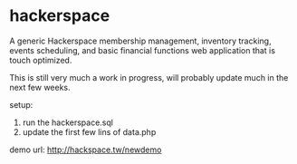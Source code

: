 hackerspace
===========

A generic Hackerspace membership management, inventory tracking, events scheduling, 
and basic financial functions web application that is touch optimized. 

This is still very much a work in progress, will probably update much in the next few weeks.

setup:

1) run the hackerspace.sql
2) update the first few lins of data.php


demo url: http://hackspace.tw/newdemo
